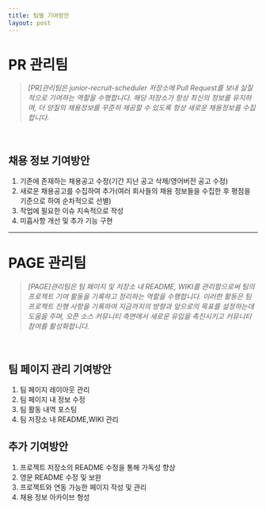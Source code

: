 ```yaml
---
title: 팀별 기여방안
layout: post
---
```



<h1>PR 관리팀</h1>
<blockquote><i>[PR]관리팀은 junior-recruit-scheduler 저장소에 Pull Request를 보내 실질적으로 기여하는 역할을 수행합니다. 해당 저장소가 항상 최신의 정보를 유지하며, 더 양질의 채용정보를 꾸준히 제공할 수 있도록 항상 새로운 채용정보를 수집합니다.</i></blockquote><br>

<h2>채용 정보 기여방안</h2>
<ol>
  <li>기존에 존재하는 채용공고 수정(기간 지난 공고 삭제/영어버전 공고 수정)</li>
  <li>새로운 채용공고를 수집하여 추가(여러 회사들의 채용 정보들을 수집한 후 평점을 기준으로 하여 순차적으로 선별)</li>
  <li>작업에 필요한 이슈 지속적으로 작성</li>
  <li>미흡사항 개선 및 추가 기능 구현</li>
</ol>
  
---

<h1>PAGE 관리팀</h1>
<blockquote><i>[PAGE]관리팀은 팀 페이지 및 저장소 내 README, WIKI를 관리함으로써 팀의 프로젝트 기여 활동을
기록하고 정리하는 역할을 수행합니다. 이러한 활동은 팀 프로젝트 진행 사항을 기록하여 지금까지의 방향과 앞으로의 목표를 설정하는데 도움을 주며, 
오픈 소스 커뮤니티 측면에서 새로운 유입을 촉진시키고 커뮤니티 참여를 활성화합니다.</i></blockquote><br>

<h2>팀 페이지 관리 기여방안</h2>
<ol>
  <li>팀 페이지 레이아웃 관리</li>
  <li>팀 페이지 내 정보 수정</li>
  <li>팀 활동 내역 포스팅</li>
  <li>팀 저장소 내 README,WIKI 관리</li>
</ol>
  
<h2>추가 기여방안</h2>
<ol>
  <li>프로젝트 저장소의 README 수정을 통해 가독성 향상</li>
  <li>영문 README 수정 및 보완</li>
  <li>프로젝트와 연동 가능한 페이지 작성 및 관리</li>
  <li>채용 정보 아카이브 형성</li>
</ol>
